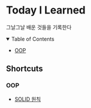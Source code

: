 # Today I Learned
그날그날 배운 것들을 기록한다

<!-- TABLE OF CONTENTS -->
<details open="open">
  <summary>Table of Contents</summary>
  <ul>
    <li><a href="#oop">OOP</a></li>
  </ul>
</details>

## Shortcuts
### OOP
* [SOLID 원칙](/OOP/SOLID.md)

